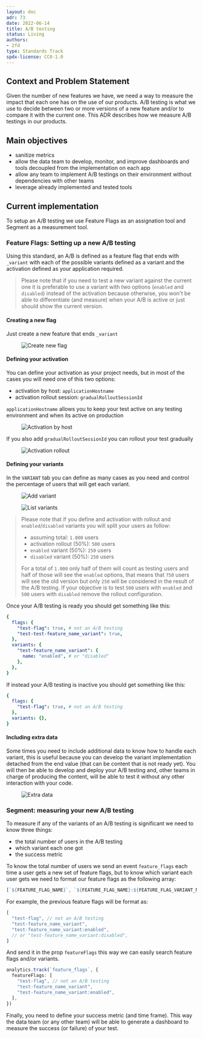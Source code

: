 ```yaml
---
layout: doc
adr: 73
date: 2022-06-14
title: A/B testing
status: Living
authors:
- 2fd
type: Standards Track
spdx-license: CC0-1.0
---
```


## Context and Problem Statement

Given the number of new features we have, we need a way to measure the impact that each one has on the use of our products. A/B testing is what we use to decide between two or more versions of a new feature and/or to compare it with the current one. This ADR describes how we measure A/B testings in our products.

## Main objectives

- sanitize metrics
- allow the data team to develop, monitor, and improve dashboards and tools decoupled from the implementation on each app
- allow any team to implement A/B testings on their environment without dependencies with other teams
- leverage already implemented and tested tools

## Current implementation

To setup an A/B testing we use Feature Flags as an assignation tool and Segment as a measurement tool.

### Feature Flags: Setting up a new A/B testing

Using this standard, an A/B is defined as a feature flag that ends with `_variant` with each of the possible variants defined as a variant and the activation defined as your application required.

> Please note that if you need to test a new variant against the current one it is preferable to use a variant with two options (`enabled` and `disabled`) instead of the activation because otherwise, you won't be able to differentiate (and measure) when your A/B is active or just should show the current version.

#### Creating a new flag

Just create a new feature that ends `_variant`

<figure>
<img alt="Create new flag" src="resources/ADR-73/001-create-new-feature.png"/>
</figure>

#### Defining your activation

You can define your activation as your project needs, but in most of the cases you will need one of this two options:

- activation by host: `applicationHostname`
- activation rollout session: `gradualRolloutSessionId`

`applicationHostname` allows you to keep your test active on any testing environment and when its active on production

<figure>
<img alt="Activation by host" src="resources/ADR-73/002-activation-by-host.jpg"/>
</figure>

If you also add `gradualRolloutSessionId` you can rollout your test gradually

<figure>
<img alt="Activation rollout" src="resources/ADR-73/003-activation-rollout.jpg"/>
</figure>

#### Defining your variants

In the `VARIANT` tab you can define as many cases as you need and control the percentage of users that will get each variant.

<figure>
<img alt="Add variant" src="resources/ADR-73/004-add-variant.png"/>
</figure>
<figure>
<img alt="List variants" src="resources/ADR-73/005-varian-list.png"/>
</figure>

> Please note that if you define and activation with rollout and `enabled`/`disabled` variants you will split your users as follow:
>
> - assuming total: `1.000` users
> - activation rollout (50%): `500` users
> - `enabled` variant (50%): `250` users
> - `disabled` variant (50%): `250` users
>
> For a total of `1.000` only half of them will count as testing users and half of those will see the `enabled` options, that means that `750` users will see the old version but only `250` will be considered in the result of the A/B testing.
> If your objective is to test `500` users with `enabled` and `500` users with `disabled` remove the rollout configuration.

Once your A/B testing is ready you should get something like this:

```yaml
{
  flags: {
    "test-flag": true, # not an A/B testing
    "test-test-feature_name_variant": true,
  },
  variants: {
    "test-feature_name_variant": {
      name: "enabled", # or "disabled"
    },
  },
}
```

If instead your A/B testing is inactive you should get something like this:

```yaml
{
  flags: {
    "test-flag": true, # not an A/B testing
  },
  variants: {},
}
```

#### Including extra data

Some times you need to include additional data to know how to handle each variant, this is useful because you can develop the variant implementation detached from the end value (that can be content that is not ready yet). You will then be able to develop and deploy your A/B testing and, other teams in charge of producing the content, will be able to test it without any other interaction with your code.

<figure>
<img alt="Extra data" src="resources/ADR-73/006-extra-data.png"/>
</figure>

### Segment: measuring your new A/B testing

To measure if any of the variants of an A/B testing is significant we need to know three things:

- the total number of users in the A/B testing
- which variant each one got
- the success metric

To know the total number of users we send an event `feature_flags` each time a user gets a new set of feature flags, but to know which variant each user gets we need to format our feature flags as the following array:

```js
[`${FEATURE_FLAG_NAME}`, `${FEATURE_FLAG_NAME}:${FEATURE_FLAG_VARIANT_NAME}`]
```

For example, the previous feature flags will be format as:

```js
[
  "test-flag", // not an A/B testing
  "test-feature_name_variant",
  "test-feature_name_variant:enabled",
  // or "test-feature_name_variant:disabled",
]
```

And send it in the prop `featureFlags` this way we can easily search feature flags and/or variants.

```ts
analytics.track(`feature_flags`, {
  featureFlags: [
    "test-flag", // not an A/B testing
    "test-feature_name_variant",
    "test-feature_name_variant:enabled",
  ],
})
```

Finally, you need to define your success metric (and time frame). This way the data team (or any other team) will be able to generate a dashboard to measure the success (or failure) of your test.
